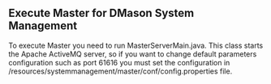 ## Execute Master for DMason System Management

To execute Master you need to run MasterServerMain.java. This class starts the Apache ActiveMQ server, so if you want to change default parameters configuration such as port 61616 you must set the configuration in /resources/systemmanagement/master/conf/config.properties file.
